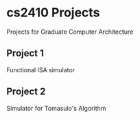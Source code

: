 # cs2410 Projects
Projects for Graduate Computer Architecture

Project 1
---------
Functional ISA simulator

Project 2
---------
Simulator for Tomasulo's Algorithm
